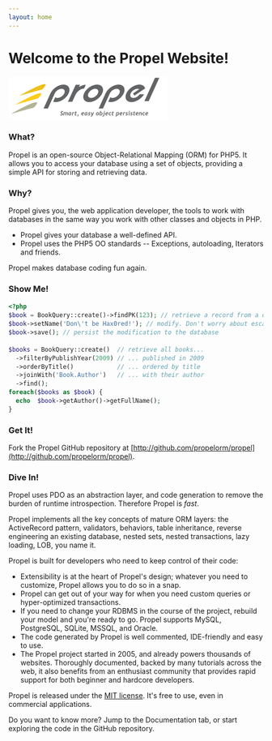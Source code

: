 ```yaml
---
layout: home
---
```


# Welcome to the Propel Website! #

![Propel logo](./images/propel-logo.png)

### What? ###

Propel is an open-source Object-Relational Mapping (ORM) for PHP5. It allows you to access your database using a set of objects, providing a simple API for storing and retrieving data.

### Why? ###

Propel gives you, the web application developer, the tools to work with databases in the same way you work with other classes and objects in PHP.

* Propel gives your database a well-defined API.
* Propel uses the PHP5 OO standards -- Exceptions, autoloading, Iterators and friends.

Propel makes database coding fun again.

### Show Me! ###

```php
<?php
$book = BookQuery::create()->findPK(123); // retrieve a record from a database
$book->setName('Don\'t be Hax0red!'); // modify. Don't worry about escaping
$book->save(); // persist the modification to the database

$books = BookQuery::create()  // retrieve all books...
  ->filterByPublishYear(2009) // ... published in 2009
  ->orderByTitle()            // ... ordered by title
  ->joinWith('Book.Author')   // ... with their author
  ->find();
foreach($books as $book) {
  echo  $book->getAuthor()->getFullName();
}
```

### Get It! ###

Fork the Propel GitHub repository at [http://github.com/propelorm/propel](http://github.com/propelorm/propel).

### Dive In! ###

Propel uses PDO as an abstraction layer, and code generation to remove the burden of runtime introspection. Therefore Propel is *fast*.

Propel implements all the key concepts of mature ORM layers: the ActiveRecord pattern, validators, behaviors, table inheritance, reverse engineering an existing database, nested sets, nested transactions, lazy loading, LOB, you name it.

Propel is built for developers who need to keep control of their code:

* Extensibility is at the heart of Propel's design; whatever you need to customize, Propel allows you to do so in a snap.
* Propel can get out of your way for when you need custom queries or hyper-optimized transactions.
* If you need to change your RDBMS in the course of the project, rebuild your model and you're ready to go. Propel supports MySQL, PostgreSQL, SQLite, MSSQL, and Oracle.
* The code generated by Propel is well commented, IDE-friendly and easy to use.
* The Propel project started in 2005, and already powers thousands of websites. Thoroughly documented, backed by many tutorials across the web, it also benefits from an enthusiast community that provides rapid support for both beginner and hardcore developers.

Propel is released under the [MIT license](http://www.propelorm.org/download#license). It's free to use, even in commercial applications.

Do you want to know more? Jump to the Documentation tab, or start exploring the code in the GitHub repository.
